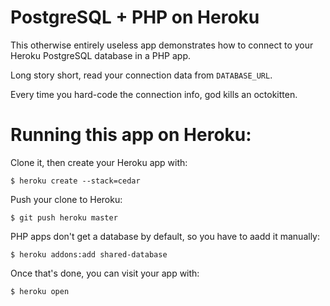 # PostgreSQL + PHP on Heroku

This otherwise entirely useless app demonstrates how to connect to your 
Heroku PostgreSQL database in a PHP app.

Long story short, read your connection data from `DATABASE_URL`.

Every time you hard-code the connection info, god kills an octokitten.


# Running this app on Heroku:

Clone it, then create your Heroku app with:

    $ heroku create --stack=cedar

Push your clone to Heroku:

    $ git push heroku master

PHP apps don't get a database by default, so you have to aadd it manually:

    $ heroku addons:add shared-database

Once that's done, you can visit your app with:

    $ heroku open
